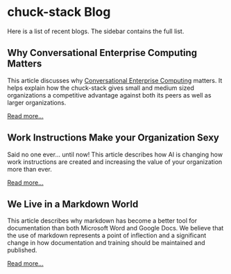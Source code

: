 # chuck-stack Blog

Here is a list of recent blogs. The sidebar contains the full list.

## Why Conversational Enterprise Computing Matters

This article discusses why [Conversational Enterprise Computing](./terminology.md#conversational-enterprise-computing) matters. It helps explain how the chuck-stack gives small and medium sized organizations a competitive advantage against both its peers as well as larger organizations.

[Read more...](./blog-conversational-enterprise-computing.md)

## Work Instructions Make your Organization Sexy

Said no one ever... until now! This article describes how AI is changing how work instructions are created and increasing the value of your organization more than ever.

[Read more...](./blog-work-instruction-sexy.md)

## We Live in a Markdown World

This article describes why markdown has become a better tool for documentation than both Microsoft Word and Google Docs. We believe that the use of markdown represents a point of inflection and a significant change in how documentation and training should be maintained and published.

[Read more...](./blog-live-markdown-world.md)

